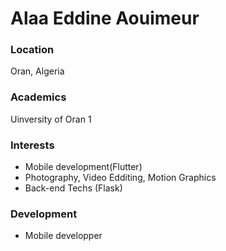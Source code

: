 # Alaa Eddine Aouimeur

### Location

Oran, Algeria

### Academics

Uinversity of Oran 1

### Interests

- Mobile development(Flutter)
- Photography, Video Edditing, Motion Graphics
- Back-end Techs (Flask)

### Development

- Mobile developper
